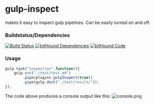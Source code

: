 # gulp-inspect
makes it easy to inspect gulp pipelines. Can be easily turned on and off.

### Buildstatus/Dependencies
[![Build Status](https://travis-ci.org/pushrocks/gulp-inspect.svg?branch=master)](https://travis-ci.org/pushrocks/gulp-inspect)
[![bitHound Dependencies](https://www.bithound.io/github/pushrocks/gulp-inspect/badges/dependencies.svg)](https://www.bithound.io/github/pushrocks/gulp-inspect/master/dependencies/npm)
[![bitHound Code](https://www.bithound.io/github/pushrocks/gulp-inspect/badges/code.svg)](https://www.bithound.io/github/pushrocks/gulp-inspect)

### Usage

```javascript
gulp.task("inspection",function(){
    gulp.src("./test/test.md")
        .pipe(plugins.gulpInspect(true))
        .pipe(gulp.dest("./test/result/"));
});
```

The code above produces a console output like this:
![console.png](https://mediaserve.lossless.digital/github.com/pushrocks/gulp-inspect/console.png)
